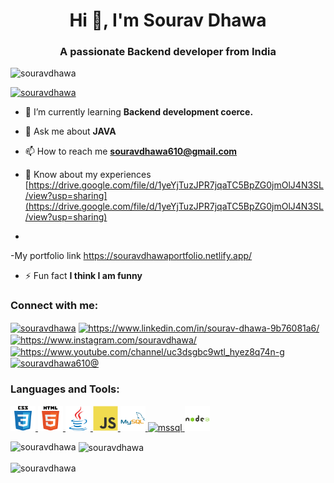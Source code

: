 
<h1 align="center">Hi 👋, I'm Sourav Dhawa</h1>
<h3 align="center">A passionate Backend developer from India</h3>
<img align="right" width="400" src="https://cdn.dribbble.com/users/1162077/screenshots/3848914/programmer.gif" alt="">

<p align="left"> <img src="https://komarev.com/ghpvc/?username=souravdhawa&label=Profile%20views&color=0e75b6&style=flat" alt="souravdhawa" /> </p>

<p align="left"> <a href="https://twitter.com/souravdhawa" target="blank"><img src="https://img.shields.io/twitter/follow/souravdhawa?logo=twitter&style=for-the-badge" alt="souravdhawa" /></a> </p>

- 🌱 I’m currently learning **Backend development coerce.**

- 💬 Ask me about **JAVA**

- 📫 How to reach me **souravdhawa610@gmail.com**

- 📄 Know about my experiences [https://drive.google.com/file/d/1yeYjTuzJPR7jqaTC5BpZG0jmOlJ4N3SL/view?usp=sharing](https://drive.google.com/file/d/1yeYjTuzJPR7jqaTC5BpZG0jmOlJ4N3SL/view?usp=sharing)
- <br>
-My portfolio 
link https://souravdhawaportfolio.netlify.app/
- ⚡ Fun fact **I think I am funny**

<h3 align="left">Connect with me:</h3>
<p align="left">
<a href="https://twitter.com/souravdhawa" target="blank"><img align="center" src="https://raw.githubusercontent.com/rahuldkjain/github-profile-readme-generator/master/src/images/icons/Social/twitter.svg" alt="souravdhawa" height="30" width="40" /></a>
<a href="https://www.linkedin.com/in/sourav-dhawa-9b76081a6/" target="blank"><img align="center" src="https://raw.githubusercontent.com/rahuldkjain/github-profile-readme-generator/master/src/images/icons/Social/linked-in-alt.svg" alt="https://www.linkedin.com/in/sourav-dhawa-9b76081a6/" height="30" width="40" /></a>
<a href="https://www.instagram.com/souravdhawa/" target="blank"><img align="center" src="https://raw.githubusercontent.com/rahuldkjain/github-profile-readme-generator/master/src/images/icons/Social/instagram.svg" alt="https://www.instagram.com/souravdhawa/" height="30" width="40" /></a>
<a href="https://www.youtube.com/c/https://www.youtube.com/channel/uc3dsgbc9wtl_hyez8q74n-g" target="blank"><img align="center" src="https://raw.githubusercontent.com/rahuldkjain/github-profile-readme-generator/master/src/images/icons/Social/youtube.svg" alt="https://www.youtube.com/channel/uc3dsgbc9wtl_hyez8q74n-g" height="30" width="40" /></a>
<a href="https://www.hackerearth.com/souravdhawa610@" target="blank"><img align="center" src="https://raw.githubusercontent.com/rahuldkjain/github-profile-readme-generator/master/src/images/icons/Social/hackerearth.svg" alt="souravdhawa610@" height="30" width="40" /></a>
</p>

<h3 align="left">Languages and Tools:</h3>
<p align="left"> <a href="https://www.w3schools.com/css/" target="_blank" rel="noreferrer"> <img src="https://raw.githubusercontent.com/devicons/devicon/master/icons/css3/css3-original-wordmark.svg" alt="css3" width="40" height="40"/> </a> <a href="https://www.w3.org/html/" target="_blank" rel="noreferrer"> <img src="https://raw.githubusercontent.com/devicons/devicon/master/icons/html5/html5-original-wordmark.svg" alt="html5" width="40" height="40"/> </a> <a href="https://www.java.com" target="_blank" rel="noreferrer"> <img src="https://raw.githubusercontent.com/devicons/devicon/master/icons/java/java-original.svg" alt="java" width="40" height="40"/> </a> <a href="https://developer.mozilla.org/en-US/docs/Web/JavaScript" target="_blank" rel="noreferrer"> <img src="https://raw.githubusercontent.com/devicons/devicon/master/icons/javascript/javascript-original.svg" alt="javascript" width="40" height="40"/> </a> 
  <a href="https://www.mysql.com/" target="_blank" rel="noreferrer"> <img src="https://raw.githubusercontent.com/devicons/devicon/master/icons/mysql/mysql-original-wordmark.svg" alt="mysql" width="40" height="40"/>
  <a href="https://www.microsoft.com/en-us/sql-server" target="_blank" rel="noreferrer"> <img src="https://www.svgrepo.com/show/303229/microsoft-sql-server-logo.svg" alt="mssql" width="40" height="40"/> </a>
  <a href="https://nodejs.org" target="_blank" rel="noreferrer"> <img src="https://raw.githubusercontent.com/devicons/devicon/master/icons/nodejs/nodejs-original-wordmark.svg" alt="nodejs" width="40" height="40"/> </a> </p>

<p><img align="left" src="https://github-readme-stats.vercel.app/api/top-langs?username=souravdhawa&show_icons=true&locale=en&layout=compact" alt="souravdhawa" /></p>

<p>&nbsp;<img align="center" src="https://github-readme-stats.vercel.app/api?username=souravdhawa&show_icons=true&locale=en" alt="souravdhawa" /></p>

<p><img align="center" src="https://github-readme-streak-stats.herokuapp.com/?user=souravdhawa&" alt="souravdhawa" /></p>
